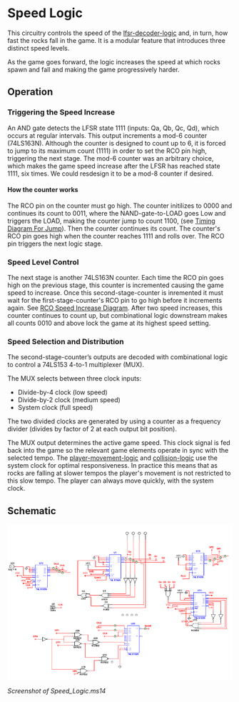 # Speed Logic

This circuitry controls the speed of the [lfsr-decoder-logic](../lfsr-decoder-logic/) and, in turn, how fast the rocks fall in the game. It is a modular feature that introduces three distinct speed levels.

As the game goes forward, the logic increases the speed at which rocks spawn and fall and making the game progressively harder.

## Operation

### Triggering the Speed Increase
An AND gate detects the LFSR state 1111 (inputs: Qa, Qb, Qc, Qd), which occurs at regular intervals. This output increments a mod-6 counter (74LS163N). Although the counter is designed to count up to 6, it is forced to jump to its maximum count (1111) in order to set the RCO pin high, triggering the next stage. The mod-6 counter was an arbitrary choice, which makes the game speed increase after the LFSR has reached state 1111, six times. We could resdesign it to be a mod-8 counter if desired. 
#### How the counter works 
The RCO pin on the counter must go high. The counter initilizes to 0000 and continues its count to 0011, where the NAND-gate-to-LOAD goes Low and triggers the LOAD, making the counter jump to count 1100, (see [Timing Diagram For Jump](./Timing_For_Jump.png)). Then the counter continues its count. The counter's RCO pin goes high when the counter reaches 1111 and rolls over. The RCO pin triggers the next logic stage.

### Speed Level Control
The next stage is another 74LS163N counter. Each time the RCO pin goes high on the previous stage, this counter is incremented causing the game speed to increase. Once this second-stage-counter is inremented it must wait for the first-stage-counter's RCO pin to go high before it increments again. See [RCO Speed Increase Diagram](./RCO_Speed_Increase_Diagram.png). After two speed increases, this counter continues to count up, but combinational logic downstream makes all counts 0010 and above lock the game at its highest speed setting. 

### Speed Selection and Distribution
The second-stage-counter’s outputs are decoded with combinational logic to control a 74LS153 4-to-1 multiplexer (MUX).

The MUX selects between three clock inputs:
* Divide-by-4 clock (low speed)
* Divide-by-2 clock (medium speed)
* System clock (full speed)

The two divided clocks are generated by using a counter as a frequency divider (divides by factor of 2 at each output bit position).

The MUX output determines the active game speed. This clock signal is fed back into the game so the relevant game elements operate in sync with the selected tempo. 
The [player-movement-logic](../player-movement-logic) and [collision-logic](../collision-logic) use the system clock for optimal responsiveness. In practice this means that as rocks are falling at slower tempos the player's movement is not restricted to this slow tempo. The player can always move quickly, with the system clock.

## Schematic
![Speed Logic Schematic](Speed_Logic_Schematic.png)

_Screenshot of Speed_Logic.ms14_
